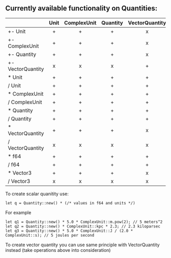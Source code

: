 ## Currently available functionality on Quantities:
|                   	| Unit 	| ComplexUnit 	| Quantity 	| VectorQuantity 	|
|-------------------	|:----:	|:-----------:	|:--------:	|:--------------:	|
| +- Unit           	|   +  	|      +      	|     +    	|        x       	|
| +- ComplexUnit    	|   +  	|      +      	|     +    	|        x       	|
| +- Quantity       	|   +  	|      +      	|     +    	|        x       	|
| +- VectorQuantity 	|   x  	|      x      	|     x    	|        +       	|
| *  Unit           	|   +  	|      +      	|     +    	|        +       	|
| /  Unit           	|   +  	|      +      	|     +    	|        +       	|
| *  ComplexUnit    	|   +  	|      +      	|     +    	|        +       	|
| /  ComplexUnit    	|   +  	|      +      	|     +    	|        +       	|
| *  Quantity       	|   +  	|      +      	|     +    	|        +       	|
| /  Quantity       	|   +  	|      +      	|     +    	|        +       	|
| *  VectorQuantity 	|   +  	|      +      	|     +    	|        x       	|
| /  VectorQuantity 	|   x  	|      x      	|     x    	|        x       	|
| *  f64            	|   +  	|      +      	|     +    	|        +       	|
| /  f64            	|   +  	|      +      	|     +    	|        +       	|
| *  Vector3        	|   +  	|      +      	|     +    	|        x       	|
| /  Vector3        	|   x  	|      x      	|     x    	|        x       	| 

To create scalar quanitity use:
```
let q = Quantity::new() * (/* values in f64 and units */)
```
For example
```
let q1 = Quantity::new() * 5.0 * ComplexUnit::m.pow(2); // 5 meters^2
let q2 = Quantity::new() * ComplexUnit::kpc * 2.3; // 2.3 kiloparsec
let q3 = Quantity::new() * 5.0 * ComplexUnit::J / (2.0 * ComplexUnit::s); // 5 joules per second
```
To create vector quantity you can use same principle with VectorQuantity instead (take operations above into consideration)
